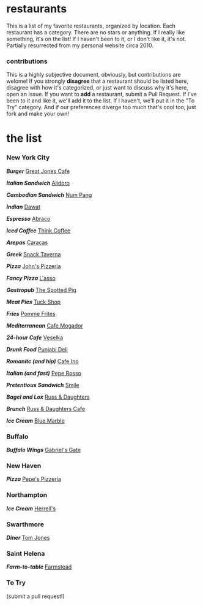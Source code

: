 # restaurants

This is a list of my favorite restaurants, organized by location. Each restaurant has a category. There are no stars or anything. If I really like something, it's on the list! If I haven't been to it, or I don't like it, it's not. Partially resurrected from my personal website circa 2010.

### contributions

This is a highly subjective document, obviously, but contributions are welome! If you strongly **disagree** that a restaurant should be listed here, disagree with how it's categorized, or just want to discuss why it's here, open an Issue. If you want to **add** a restaurant, submit a Pull Request. If I've been to it and like it, we'll add it to the list. If I haven't, we'll put it in the "To Try" category. And if our preferences diverge too much that's cool too, just fork and make your own!

# the list

### New York City

***Burger***
[Great Jones Cafe](http://nymag.com/listings/restaurant/great-jones-cafe/)

***Italian Sandwich***
[Alidoro](http://nymag.com/listings/restaurant/alidoro/)

***Cambodian Sandwich***
[Num Pang](http://nymag.com/listings/restaurant/num-pang/)

***Indian***
[Dawat](http://nymag.com/listings/restaurant/dawat/)

***Espresso***
[Abraco](http://nymag.com/listings/restaurant/abraco/)

***Iced Coffee***
[Think Coffee](http://nymag.com/listings/restaurant/Think-Coffee/)

***Arepas***
[Caracas](http://nymag.com/listings/restaurant/caracas-arepa-bar/)

***Greek***
[Snack Taverna](http://nymag.com/listings/restaurant/snack-taverna/)

***Pizza***
[John's Pizzeria](http://nymag.com/listings/restaurant/johns_pizzeria00/)

***Fancy Pizza***
[L'asso](http://nymag.com/listings/restaurant/lasso/)

***Gastropub***
[The Spotted Pig](http://nymag.com/listings/restaurant/spotted-pig/)

***Meat Pies***
[Tuck Shop](http://nymag.com/listings/restaurant/tuck-shop/)

***Fries***
[Pomme Frites](http://nymag.com/listings/restaurant/pommes-frites/)

***Mediterranean***
[Cafe Mogador](http://nymag.com/listings/restaurant/cafe_mogador/)

***24-hour Cafe***
[Veselka](http://nymag.com/listings/restaurant/veselka/)

***Drunk Food***
[Punjabi Deli](http://nymag.com/listings/restaurant/punjabi-deli/)

***Romanitc (and hip)***
[Cafe Ino](http://nymag.com/listings/restaurant/ino/)

***Italian (and fast)***
[Pepe Rosso](http://nymag.com/listings/restaurant/pepe-rosso-to-go/)

***Pretentious Sandwich***
[Smile](http://nymag.com/listings/stores/the-smile/)

***Bagel and Lox***
[Russ & Daughters](http://nymag.com/listings/stores/russ_and_daughters/)

***Brunch***
[Russ & Daughters Cafe](http://nymag.com/listings/restaurant/russ-daughters-cafe/)

***Ice Cream***
[Blue Marble](http://nymag.com/listings/restaurant/blue-marble01/)

### Buffalo

***Buffalo Wings***
[Gabriel's Gate](http://gabrielsgate.page.tl/)

### New Haven

***Pizza***
[Pepe's Pizzeria](http://pepespizzeria.com/)

### Northampton

***Ice Cream***
[Herrell's](http://www.herrells.com/)

### Swarthmore

***Diner***
[Tom Jones](http://www.yelp.com/biz/tom-jones-family-restaurant-brookhaven)

### Saint Helena

***Farm-to-table***
[Farmstead](http://www.longmeadowranch.com/Farmstead/Restaurant)

### To Try

(submit a pull request!)
